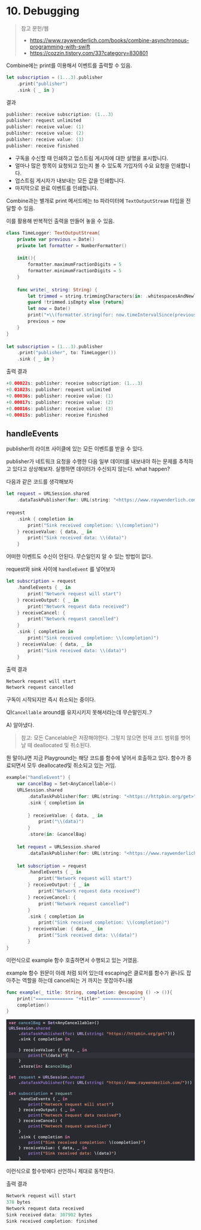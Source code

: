# 10. Debugging

> 참고 문헌/웹
>
> * https://www.raywenderlich.com/books/combine-asynchronous-programming-with-swift
> * https://cozzin.tistory.com/33?category=830801

Combine에는 print를 이용해서 이벤트를 출력할 수 있음.

```swift
let subscription = (1...3).publisher
    .print("publisher")
    .sink { _ in }
```

결과

```swift
publisher: receive subscription: (1...3)
publisher: request unlimited
publisher: receive value: (1)
publisher: receive value: (2)
publisher: receive value: (3)
publisher: receive finished
```

- 구독을 수신할 때 인쇄하고 업스트림 게시자에 대한 설명을 표시합니다.
- 얼마나 많은 항목이 요청되고 있는지 볼 수 있도록 가입자의 수요 요청을 인쇄합니다.
- 업스트림 게시자가 내보내는 모든 값을 인쇄합니다.
- 마지막으로 완료 이벤트를 인쇄합니다.

Combine과는 별개로 print 메서드에는 to 파라미터에 `TextOutputStream` 타입을 전달할 수 있음.

이를 활용해 반복적인 출력을 만들어 놓을 수 있음.

```swift
class TimeLogger: TextOutputStream{
    private var previous = Date()
    private let formatter = NumberFormatter()
    
    init(){
        formatter.maximumFractionDigits = 5
        formatter.minimumFractionDigits = 5
    }
    
    func write(_ string: String) {
        let trimmed = string.trimmingCharacters(in: .whitespacesAndNewlines)
        guard !trimmed.isEmpty else {return}
        let now = Date()
        print("+\\(formatter.string(for: now.timeIntervalSince(previous))!)s: \\(string)")
        previous = now
    }
}

let subscription = (1...3).publisher
    .print("publisher", to: TimeLogger())
    .sink { _ in }
```

출력 결과

```swift
+0.00022s: publisher: receive subscription: (1...3)
+0.01023s: publisher: request unlimited
+0.00036s: publisher: receive value: (1)
+0.00017s: publisher: receive value: (2)
+0.00016s: publisher: receive value: (3)
+0.00015s: publisher: receive finished
```

## handleEvents

publisher의 라이프 사이클에 있는 모든 이벤트를 받을 수 있다.

publisher가 네트워크 요청을 수행한 다음 일부 데이터를 내보내야 하는 문제를 추적하고 있다고 상상해보자. 실행하면 데이터가 수신되지 않는다. what happen?

다음과 같은 코드를 생각해보자

```swift
let request = URLSession.shared
    .dataTaskPublisher(for: URL(string: "<https://www.raywenderlich.com/>")!)

request
    .sink { completion in
        print("Sink received completion: \\(completion)")
    } receiveValue: { data, _ in
        print("Sink received data: \\(data)")
    }
```

어떠한 이벤트도 수신이 안된다. 무슨일인지 알 수 있는 방법이 없다.

request와 sink 사이에 `handleEvent` 를 넣어보자

```swift
let subscription = request
    .handleEvents { _ in
        print("Network request will start")
    } receiveOutput: { _ in
        print("Network request data received")
    } receiveCancel: {
        print("Network request cancelled")
    }
    .sink { completion in
        print("Sink received completion: \\(completion)")
    } receiveValue: { data, _ in
        print("Sink received data: \\(data)")
    }
```

출력 결과

```swift
Network request will start
Network request cancelled
```

구독이 시작되지만 즉시 취소되는 중이다.

Q)`Cancellable` around를 유지시키지 못해서라는데 무슨말인지..?

A) 알아냈다.

> 참고: 모든 Cancelable은 저장해야한다. 그렇지 않으면 현재 코드 범위를 벗어날 때 deallocated  및 취소된다.

뭔 말이냐면 지금 Playground는 해당 코드를 함수에 넣어서 호출하고 있다. 함수가 종료되면서 모두 deallocated및 취소되고 있는 거임.

```swift
example("handleEvent") {
    var cancelBag = Set<AnyCancellable>()
    URLSession.shared
        .dataTaskPublisher(for: URL(string: "<https://httpbin.org/get>")!)
        .sink { completion in
            
        } receiveValue: { data, _ in
            print("\\(data)")
        }
        .store(in: &cancelBag)

    let request = URLSession.shared
        .dataTaskPublisher(for: URL(string: "<https://www.raywenderlich.com/>")!)
    
    let subscription = request
        .handleEvents { _ in
            print("Network request will start")
        } receiveOutput: { _ in
            print("Network request data received")
        } receiveCancel: {
            print("Network request cancelled")
        }
        .sink { completion in
            print("Sink received completion: \\(completion)")
        } receiveValue: { data, _ in
            print("Sink received data: \\(data)")
        }
}
```

이런식으로 example 함수 호출하면서 수행되고 있는 거였음.

example 함수 원문이 아래 처럼 되어 있는데 escaping은 클로저를 함수가 끝나도 잡아주는 역할을 하는데 cancel되는 거 까지는 못잡아주나봄

```swift
func example(_ title: String, completion: @escaping () -> ()){
    print("============== "+title+" ==============")
    completion()
}
```

![image-20211231144234894](10.Debugging.assets/image-20211231144234894.png)

이런식으로 함수밖에다 선언하니 제대로 동작한다.

출력 결과

```swift
Network request will start
378 bytes
Network request data received
Sink received data: 307902 bytes
Sink received completion: finished
```